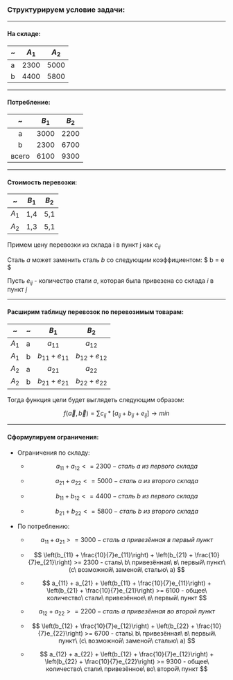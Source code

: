 ### Структурируем условие задачи:

---
#### На складе:

| ~   | $A_1$ | $A_2$ |
| --- | ----- | ----- |
| a   | 2300  | 5000  |
| b   | 4400  | 5800  |

---
#### Потребление:

  |   ~   | $B_1$ | $B_2$ |
  | :---: | ----- | ----- |
  |   a   | 3000  | 2200  |
  |   b   | 2300  | 6700  |
  | всего | 6100  | 9300  |

---
#### Стоимость перевозки:

  | ~     | $B_1$ | $B_2$ |
  | ----- | ----- | ----- |
  | $A_1$ | 1,4   | 5,1   |
  | $A_2$ | 1,3   | 5,1   |

Примем цену перевозки из склада i в пункт j как $c_{ij}$

Сталь *a* может заменить сталь *b* со следующим коэффициентом:
$ b = e $

Пусть $e_{ij}$ - количество стали *a*, которая была привезена со склада *i* в пункт *j*

---

#### Расширим таблицу перевозок по перевозимым товарам:

| ~     | ~   |       $B_1$       |       $B_2$       |
| ----- | --- | :---------------: | :---------------: |
| $A_1$ | a   |     $a_{11}$      |     $a_{12}$      |
| $A_1$ | b   | $b_{11} + e_{11}$ | $b_{12} + e_{12}$ |
| $A_2$ | a   |     $a_{21}$      |     $a_{22}$      |
| $A_2$ | b   | $b_{21} + e_{21}$ | $b_{22} + e_{22}$ |

Тогда функция цели будет выглядеть следующим образом:

$$f(\vec{a}, \vec{b}) = \sum{c_{ij} * [a_{ij} + b_{ij} + e_{ij}]} \rightarrow min$$

---

#### Сформулируем ограничения:

* Ограничения по складу:
  
  * $$ a_{11} + a_{12} <= 2300 - сталь\ a\ из\ первого\ склада$$
  
  * $$ a_{21} + a_{22} <= 5000 - сталь\ a\ из\ второго\ склада$$
  
  * $$ b_{11} + b_{12} <= 4400 - сталь\ b\ из\ первого\ склада$$
  
  * $$ b_{21} + b_{22} <= 5800 - сталь\ b\ из\ второго\ склада$$

* По потреблению:
  * $$ a_{11} + a_{21} >= 3000                                             - сталь\ a\ привезённая\ в\ первый\ пункт $$

  * $$ \left(b_{11} + \frac{10}{7}e_{11}\right) + \left(b_{21} + \frac{10}{7}e_{21}\right) >= 2300 - сталь\ b\ привезённая\ в\ первый\ пункт\ (с\ возможной\ заменой\ сталью\ a) $$

  * $$ a_{11} + a_{21} + \left(b_{11} + \frac{10}{7}e_{11}\right) + \left(b_{21} + \frac{10}{7}e_{21}\right) >= 6100 - общее\ количество\ стали\ привезённое\ в\ первый\ пункт $$

  * $$ a_{12} + a_{22} >= 2200                                             - сталь\ a\ привезённая\ во\ второй\ пункт $$

  * $$ \left(b_{12} + \frac{10}{7}e_{12}\right) + \left(b_{22} + \frac{10}{7}e_{22}\right) >= 6700 - сталь\ b\ привезённая\ в\ первый\ пункт\ (с\ возможной\ заменой\ сталью\ a) $$

  * $$ a_{12} + a_{22} + \left(b_{12} + \frac{10}{7}e_{12}\right) + \left(b_{22} + \frac{10}{7}e_{22}\right) >= 9300 - общее\ количество\ стали\ привезённое\ во\ второй\ пункт  $$



